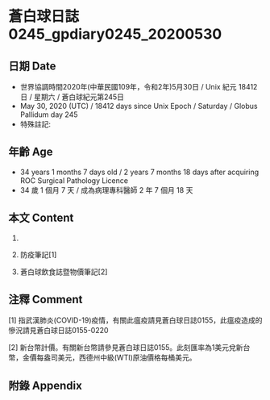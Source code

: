 [_metadata_:encoding]: - "utf-8"
[_metadata_:language]: - "zh-Hant-TW"
[_metadata_:fileformat]: - "markdown"
[_metadata_:MIME_type]: - "text/plain"
[_metadata_:markdown_version]: - "commonmark version 0.29"
[_metadata_:markdown_spec]: - "https://spec.commonmark.org/0.29/"

# 蒼白球日誌0245_gpdiary0245_20200530 #

## 日期 Date ##

* 世界協調時間2020年(中華民國109年，令和2年)5月30日 / Unix 紀元 18412 日 / 星期六 / 蒼白球紀元第245日
* May 30, 2020 (UTC) / 18412 days since Unix Epoch / Saturday / Globus Pallidum day 245
* 特殊註記:

## 年齡 Age ##

* 34 years 1 months 7 days old / 2 years 7 months 18 days after acquiring ROC Surgical Pathology Licence
* 34 歲 1 個月 7 天 / 成為病理專科醫師 2 年 7 個月 18 天

## 本文 Content ##

1. 

    
2. 防疫筆記[1]

    
3. 蒼白球飲食誌暨物價筆記[2]

    

## 注釋 Comment ##

[1] 指武漢肺炎(COVID-19)疫情，有關此瘟疫請見蒼白球日誌0155，此瘟疫造成的慘況請見蒼白球日誌0155-0220


[2] 新台幣計價。有關新台幣請參見蒼白球日誌0155。此刻匯率為1美元兌新台幣，金價每盎司美元，西德州中級(WTI)原油價格每桶美元。



## 附錄 Appendix ##


